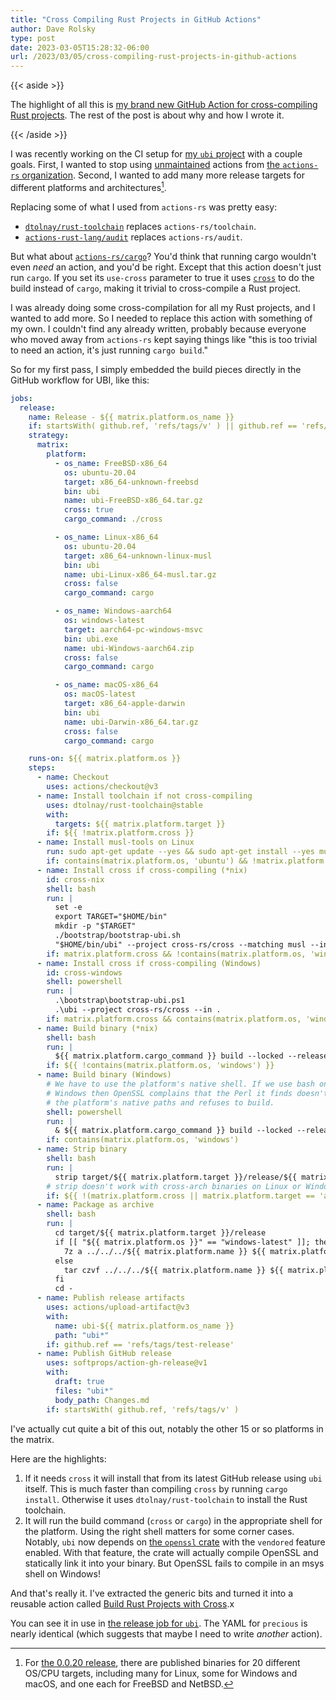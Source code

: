 ```yaml
---
title: "Cross Compiling Rust Projects in GitHub Actions"
author: Dave Rolsky
type: post
date: 2023-03-05T15:28:32-06:00
url: /2023/03/05/cross-compiling-rust-projects-in-github-actions
---
```


{{< aside >}}

The highlight of all this is
[my brand new GitHub Action for cross-compiling Rust projects](https://github.com/marketplace/actions/build-rust-projects-with-cross).
The rest of the post is about why and how I wrote it.

{{< /aside >}}

I was recently working on the CI setup for [my `ubi` project](https://github.com/houseabsolute/ubi)
with a couple goals. First, I wanted to stop using
[unmaintained](https://github.com/actions-rs/toolchain/issues/216) actions from
[the `actions-rs` organization](https://github.com/actions-rs). Second, I wanted to add many more
release targets for different platforms and architectures[^1].

Replacing some of what I used from `actions-rs` was pretty easy:

- [`dtolnay/rust-toolchain`](https://github.com/dtolnay/rust-toolchain) replaces
  `actions-rs/toolchain`.
- [`actions-rust-lang/audit`](https://github.com/actions-rust-lang/audit) replaces
  `actions-rs/audit`.

But what about [`actions-rs/cargo`](https://github.com/actions-rs/cargo)? You'd think that running
cargo wouldn't even _need_ an action, and you'd be right. Except that this action doesn't just run
`cargo`. If you set its `use-cross` parameter to true it uses
[`cross`](https://github.com/rust-embedded/cross) to do the build instead of `cargo`, making it
trivial to cross-compile a Rust project.

I was already doing some cross-compilation for all my Rust projects, and I wanted to add more. So I
needed to replace this action with something of my own. I couldn't find any already written,
probably because everyone who moved away from `actions-rs` kept saying things like "this is too
trivial to need an action, it's just running `cargo build`."

So for my first pass, I simply embedded the build pieces directly in the GitHub workflow for UBI,
like this:

```yaml
jobs:
  release:
    name: Release - ${{ matrix.platform.os_name }}
    if: startsWith( github.ref, 'refs/tags/v' ) || github.ref == 'refs/tags/test-release'
    strategy:
      matrix:
        platform:
          - os_name: FreeBSD-x86_64
            os: ubuntu-20.04
            target: x86_64-unknown-freebsd
            bin: ubi
            name: ubi-FreeBSD-x86_64.tar.gz
            cross: true
            cargo_command: ./cross

          - os_name: Linux-x86_64
            os: ubuntu-20.04
            target: x86_64-unknown-linux-musl
            bin: ubi
            name: ubi-Linux-x86_64-musl.tar.gz
            cross: false
            cargo_command: cargo

          - os_name: Windows-aarch64
            os: windows-latest
            target: aarch64-pc-windows-msvc
            bin: ubi.exe
            name: ubi-Windows-aarch64.zip
            cross: false
            cargo_command: cargo

          - os_name: macOS-x86_64
            os: macOS-latest
            target: x86_64-apple-darwin
            bin: ubi
            name: ubi-Darwin-x86_64.tar.gz
            cross: false
            cargo_command: cargo

    runs-on: ${{ matrix.platform.os }}
    steps:
      - name: Checkout
        uses: actions/checkout@v3
      - name: Install toolchain if not cross-compiling
        uses: dtolnay/rust-toolchain@stable
        with:
          targets: ${{ matrix.platform.target }}
        if: ${{ !matrix.platform.cross }}
      - name: Install musl-tools on Linux
        run: sudo apt-get update --yes && sudo apt-get install --yes musl-tools
        if: contains(matrix.platform.os, 'ubuntu') && !matrix.platform.cross
      - name: Install cross if cross-compiling (*nix)
        id: cross-nix
        shell: bash
        run: |
          set -e
          export TARGET="$HOME/bin"
          mkdir -p "$TARGET"
          ./bootstrap/bootstrap-ubi.sh
          "$HOME/bin/ubi" --project cross-rs/cross --matching musl --in .
        if: matrix.platform.cross && !contains(matrix.platform.os, 'windows')
      - name: Install cross if cross-compiling (Windows)
        id: cross-windows
        shell: powershell
        run: |
          .\bootstrap\bootstrap-ubi.ps1
          .\ubi --project cross-rs/cross --in .
        if: matrix.platform.cross && contains(matrix.platform.os, 'windows')
      - name: Build binary (*nix)
        shell: bash
        run: |
          ${{ matrix.platform.cargo_command }} build --locked --release --target ${{ matrix.platform.target }}
        if: ${{ !contains(matrix.platform.os, 'windows') }}
      - name: Build binary (Windows)
        # We have to use the platform's native shell. If we use bash on
        # Windows then OpenSSL complains that the Perl it finds doesn't use
        # the platform's native paths and refuses to build.
        shell: powershell
        run: |
          & ${{ matrix.platform.cargo_command }} build --locked --release --target ${{ matrix.platform.target }}
        if: contains(matrix.platform.os, 'windows')
      - name: Strip binary
        shell: bash
        run: |
          strip target/${{ matrix.platform.target }}/release/${{ matrix.platform.bin }}
        # strip doesn't work with cross-arch binaries on Linux or Windows.
        if: ${{ !(matrix.platform.cross || matrix.platform.target == 'aarch64-pc-windows-msvc') }}
      - name: Package as archive
        shell: bash
        run: |
          cd target/${{ matrix.platform.target }}/release
          if [[ "${{ matrix.platform.os }}" == "windows-latest" ]]; then
            7z a ../../../${{ matrix.platform.name }} ${{ matrix.platform.bin }}
          else
            tar czvf ../../../${{ matrix.platform.name }} ${{ matrix.platform.bin }}
          fi
          cd -
      - name: Publish release artifacts
        uses: actions/upload-artifact@v3
        with:
          name: ubi-${{ matrix.platform.os_name }}
          path: "ubi*"
        if: github.ref == 'refs/tags/test-release'
      - name: Publish GitHub release
        uses: softprops/action-gh-release@v1
        with:
          draft: true
          files: "ubi*"
          body_path: Changes.md
        if: startsWith( github.ref, 'refs/tags/v' )
```

I've actually cut quite a bit of this out, notably the other 15 or so platforms in the matrix.

Here are the highlights:

1. If it needs `cross` it will install that from its latest GitHub release using `ubi` itself. This
   is much faster than compiling `cross` by running `cargo install`. Otherwise it uses
   `dtolnay/rust-toolchain` to install the Rust toolchain.
2. It will run the build command (`cross` or `cargo`) in the appropriate shell for the platform.
   Using the right shell matters for some corner cases. Notably, `ubi` now depends on
   [the `openssl` crate](https://lib.rs/crates/openssl) with the `vendored` feature enabled. With
   that feature, the crate will actually compile OpenSSL and statically link it into your binary.
   But OpenSSL fails to compile in an msys shell on Windows!

And that's really it. I've extracted the generic bits and turned it into a reusable action called
[Build Rust Projects with Cross](https://github.com/marketplace/actions/build-rust-projects-with-cross).x

You can see it in use in
[the release job for `ubi`](https://github.com/houseabsolute/ubi/blob/master/.github/workflows/ci.yml#L50-L220).
The YAML for `precious` is nearly identical (which suggests that maybe I need to write _another_
action).

[^1]:
    For [the 0.0.20 release](https://github.com/houseabsolute/ubi/releases/tag/v0.0.20), there are
    published binaries for 20 different OS/CPU targets, including many for Linux, some for Windows
    and macOS, and one each for FreeBSD and NetBSD.

